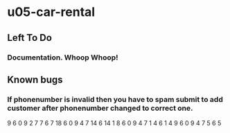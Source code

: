 # u05-car-rental

## Left To Do
### Documentation. Whoop Whoop!

## Known bugs
### If phonenumber is invalid then you have to spam submit to add customer after phonenumber changed to correct one.

 9    6 0 9 2 7   7    6   7
 18   6 0 9 4 7   14   6   14
1  8  6 0 9 4 7  1  4  6  1  4
 9    6 0 9 4 7   5    6   5